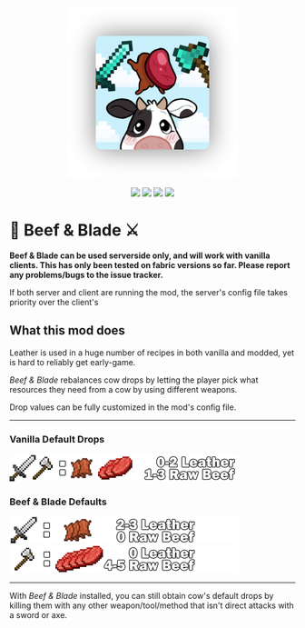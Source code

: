 <div align="center">
<img src="https://raw.githubusercontent.com/Khazoda/beef-and-blade/1.19.3_Fabric/Assets/big-picture.png">
<p>
<img src="https://img.shields.io/badge/mod%20loader-Fabric | Forge-brightgreen" />
<img src="https://img.shields.io/badge/latest%20version-1.19.3-blue" />
<img src="https://img.shields.io/github/issues/Khazoda/beef-and-blade" />
<img src="https://img.shields.io/github/last-commit/Khazoda/beef-and-blade" />
</p>
</div>

# 🥩 Beef & Blade ⚔️

**Beef & Blade can be used serverside only, and will work with vanilla clients. This has only been tested on fabric versions so far. Please report any problems/bugs to the issue tracker.**

If both server and client are running the mod, the server's config file takes priority over the client's


## What this mod does
Leather is used in a huge number of recipes in both vanilla and modded, yet is hard to reliably get early-game.

*Beef & Blade* rebalances cow drops by letting the player pick what resources they need from a cow by using different weapons.

Drop values can be fully customized in the mod's config file.

---
### Vanilla Default Drops
<img src="https://raw.githubusercontent.com/Khazoda/beef-and-blade/1.19.3_Fabric/Assets/vanilla_drops.png"/>
<br>

### Beef & Blade Defaults
<img src="https://raw.githubusercontent.com/Khazoda/beef-and-blade/1.19.3_Fabric/Assets/sword_drops.png"/>

<br>

<img src="https://raw.githubusercontent.com/Khazoda/beef-and-blade/1.19.3_Fabric/Assets/axe_drops.png"/>

---


With *Beef & Blade* installed, you can still obtain cow's default drops by killing them with any other weapon/tool/method that isn't direct attacks with a sword or axe.
